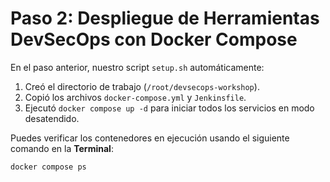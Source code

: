# Paso 2: Despliegue de Herramientas DevSecOps con Docker Compose

En el paso anterior, nuestro script `setup.sh` automáticamente:
1.  Creó el directorio de trabajo (`/root/devsecops-workshop`).
2.  Copió los archivos `docker-compose.yml` y `Jenkinsfile`.
3.  Ejecutó `docker compose up -d` para iniciar todos los servicios en modo desatendido.

Puedes verificar los contenedores en ejecución usando el siguiente comando en la **Terminal**:

```bash
docker compose ps